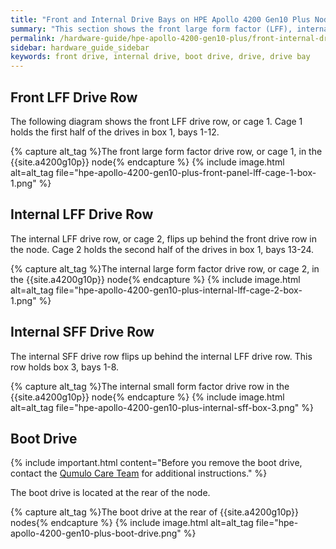 ```yaml
---
title: "Front and Internal Drive Bays on HPE Apollo 4200 Gen10 Plus Nodes"
summary: "This section shows the front large form factor (LFF), internal LFF, and internal small form factor (SFF) drive bays in HPE Apollo 4200 Gen10 Plus nodes. For more information, see <a href='https://www.hpe.com/psnow/product-documentation?oid=1013422400&cc=ca&lc=en&jumpid=in_pdp-psnow-docs'>HPE Apollo 4200 Gen10 Plus System - Product Documentation</a>."
permalink: /hardware-guide/hpe-apollo-4200-gen10-plus/front-internal-drives.html
sidebar: hardware_guide_sidebar
keywords: front drive, internal drive, boot drive, drive, drive bay
---
```


## Front LFF Drive Row
The following diagram shows the front LFF drive row, or cage 1. Cage 1 holds the first half of the drives in box 1, bays 1-12.

{% capture alt_tag %}The front large form factor drive row, or cage 1, in the {{site.a4200g10p}} node{% endcapture %}
{% include image.html alt=alt_tag file="hpe-apollo-4200-gen10-plus-front-panel-lff-cage-1-box-1.png" %}

## Internal LFF Drive Row
The internal LFF drive row, or cage 2, flips up behind the front drive row in the node. Cage 2 holds the second half of the drives in box 1, bays 13-24.

{% capture alt_tag %}The internal large form factor drive row, or cage 2, in the {{site.a4200g10p}} node{% endcapture %}
{% include image.html alt=alt_tag file="hpe-apollo-4200-gen10-plus-internal-lff-cage-2-box-1.png" %}

## Internal SFF Drive Row
The internal SFF drive row flips up behind the internal LFF drive row. This row holds box 3, bays 1-8.

{% capture alt_tag %}The internal small form factor drive row in the {{site.a4200g10p}} node{% endcapture %}
{% include image.html alt=alt_tag file="hpe-apollo-4200-gen10-plus-internal-sff-box-3.png" %}

## Boot Drive
{% include important.html content="Before you remove the boot drive, contact the [Qumulo Care Team](https://care.qumulo.com/hc/en-us/articles/115008409408) for additional instructions." %}

The boot drive is located at the rear of the node.

{% capture alt_tag %}The boot drive at the rear of {{site.a4200g10p}} nodes{% endcapture %}
{% include image.html alt=alt_tag file="hpe-apollo-4200-gen10-plus-boot-drive.png" %}
